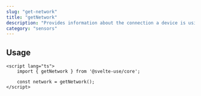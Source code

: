 ```yaml
---
slug: "get-network"
title: "getNetwork"
description: "Provides information about the connection a device is using to communicate with the network."
category: "sensors"
---
```


## Usage

```svelte
<script lang="ts">
	import { getNetwork } from '@svelte-use/core';

	const network = getNetwork();
</script>
```
